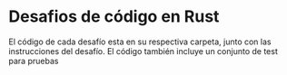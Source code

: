 # Desafios de código en Rust
El código de cada desafío esta en su respectiva carpeta, junto con las instrucciones del desafío. El código también incluye un conjunto de test para pruebas